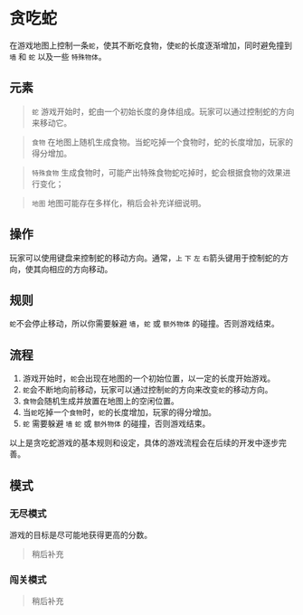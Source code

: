 # 贪吃蛇

在游戏地图上控制一条`蛇`，使其不断吃食物，使`蛇`的长度逐渐增加，同时避免撞到 `墙` 和 `蛇` 以及一些 `特殊物体`。

## 元素

> `蛇` 游戏开始时，蛇由一个初始长度的身体组成。玩家可以通过控制蛇的方向来移动它。

> `食物` 在地图上随机生成食物。当蛇吃掉一个食物时，蛇的长度增加，玩家的得分增加。

> `特殊食物` 生成食物时，可能产出特殊食物蛇吃掉时，蛇会根据食物的效果进行变化；

> `地图` 地图可能存在多样化，稍后会补充详细说明。

## 操作

玩家可以使用键盘来控制蛇的移动方向。通常，`上` `下` `左` `右`箭头键用于控制蛇的方向，使其向相应的方向移动。

## 规则

`蛇`不会停止移动，所以你需要躲避 `墙`，`蛇` 或 `额外物体` 的碰撞。否则游戏结束。

## 流程

1. 游戏开始时，`蛇`会出现在地图的一个初始位置，以一定的长度开始游戏。
2. `蛇`会不断地向前移动，玩家可以通过控制`蛇`的方向来改变`蛇`的移动方向。
3. `食物`会随机生成并放置在地图上的空闲位置。
4. 当`蛇`吃掉一个`食物`时，`蛇`的长度增加，玩家的得分增加。
5. `蛇` 需要躲避 `墙` `蛇` 或 `额外物体` 的碰撞，否则游戏结束。

以上是贪吃蛇游戏的基本规则和设定，具体的游戏流程会在后续的开发中逐步完善。

## 模式

### 无尽模式

游戏的目标是尽可能地获得更高的分数。
> 稍后补充

### 闯关模式

> 稍后补充
